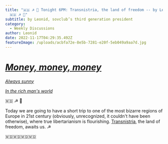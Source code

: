 ```yaml
---
title: "🇲🇩 ☭ 🐍 Tonight 6PM: Transnistria, the land of freedom -- by Leonid!
  🇲🇩 ☭ 🐍"
subtitle: by Leonid, sovclub’s third generation president
category:
  - Weekly Discussions
author: Leonid
date: 2022-11-17T04:29:35.492Z
featureImage: /uploads/acbfa72e-8e5b-7281-e20f-5eb049a9aa7d.jpg
---
```

<!--StartFragment-->

# *[Money, money, money](https://urldefense.com/v3/__https://club.us17.list-manage.com/track/click?u=270ee32bd9a552ddae66fd4f9&id=d2e2ff3ccd&e=ee534c915d__;!!BpyFHLRN4TMTrA!5nL_PbCGFsNgzMbLVfEsS3vFLv8_hyqGDbgF1Marbtbn3DS0ko4BW7g0-glvqK_247LNjPfwUsZ-9JaPPRgqg3FKqCw7fA$)*

*[Always sunny](https://urldefense.com/v3/__https://club.us17.list-manage.com/track/click?u=270ee32bd9a552ddae66fd4f9&id=fd7c6f4412&e=ee534c915d__;!!BpyFHLRN4TMTrA!5nL_PbCGFsNgzMbLVfEsS3vFLv8_hyqGDbgF1Marbtbn3DS0ko4BW7g0-glvqK_247LNjPfwUsZ-9JaPPRgqg3EdB7AFfw$)*

*[In the rich man's world](https://urldefense.com/v3/__https://club.us17.list-manage.com/track/click?u=270ee32bd9a552ddae66fd4f9&id=5e6d66c00c&e=ee534c915d__;!!BpyFHLRN4TMTrA!5nL_PbCGFsNgzMbLVfEsS3vFLv8_hyqGDbgF1Marbtbn3DS0ko4BW7g0-glvqK_247LNjPfwUsZ-9JaPPRgqg3FdIgLNlQ$)*

🇲🇩 ☭ 🐍

Today we are going to have a short trip to one of the most bizarre regions of Europe in 21st century (obviously, unrecognized, it couldn't have been otherwise), where true libertarianism is flourishing. [Transnistria](https://urldefense.com/v3/__https://club.us17.list-manage.com/track/click?u=270ee32bd9a552ddae66fd4f9&id=dab2bc7100&e=ee534c915d__;!!BpyFHLRN4TMTrA!5nL_PbCGFsNgzMbLVfEsS3vFLv8_hyqGDbgF1Marbtbn3DS0ko4BW7g0-glvqK_247LNjPfwUsZ-9JaPPRgqg3HeLe8ZnA$), the land of freedom, awaits us. ☭

🇲🇩🇲🇩🇲🇩🇲🇩